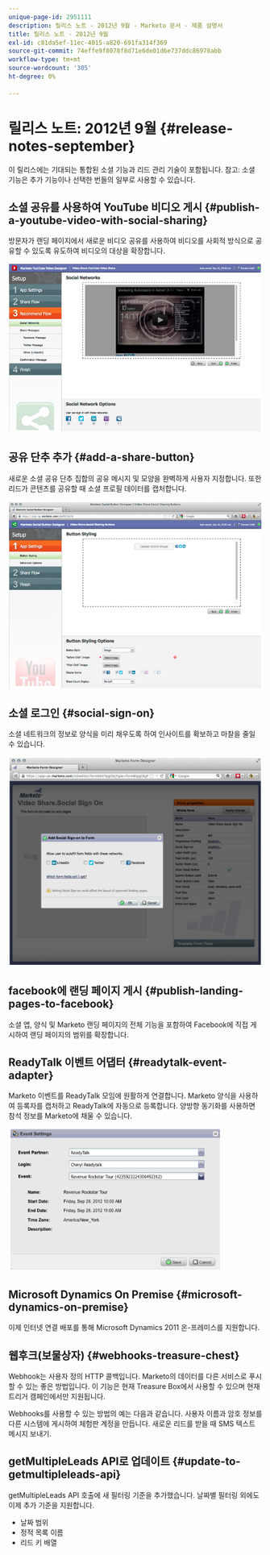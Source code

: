 ```yaml
---
unique-page-id: 2951111
description: 릴리스 노트 - 2012년 9월 - Marketo 문서 - 제품 설명서
title: 릴리스 노트 - 2012년 9월
exl-id: c81da5ef-11ec-4015-a820-691fa314f369
source-git-commit: 74effe9f8078f8d71e6de01d6e737ddc86978abb
workflow-type: tm+mt
source-wordcount: '305'
ht-degree: 0%

---
```


# 릴리스 노트: 2012년 9월 {#release-notes-september}

이 릴리스에는 기대되는 통합된 소셜 기능과 리드 관리 기술이 포함됩니다. 참고: 소셜 기능은 추가 기능이나 선택한 번들의 일부로 사용할 수 있습니다.

## 소셜 공유를 사용하여 YouTube 비디오 게시 {#publish-a-youtube-video-with-social-sharing}

방문자가 랜딩 페이지에서 새로운 비디오 공유를 사용하여 비디오를 사회적 방식으로 공유할 수 있도록 유도하여 비디오의 대상을 확장합니다.

![](assets/image2014-9-23-10-3a39-3a21.png)

## 공유 단추 추가 {#add-a-share-button}

새로운 소셜 공유 단추 집합의 공유 메시지 및 모양을 완벽하게 사용자 지정합니다. 또한 리드가 콘텐츠를 공유할 때 소셜 프로필 데이터를 캡처합니다.

![](assets/image2014-9-23-10-3a39-3a46.png)

## 소셜 로그인 {#social-sign-on}

소셜 네트워크의 정보로 양식을 미리 채우도록 하여 인사이트를 확보하고 마찰을 줄일 수 있습니다.

![](assets/image2014-9-23-10-3a40-3a2.png)

## facebook에 랜딩 페이지 게시 {#publish-landing-pages-to-facebook}

소셜 앱, 양식 및 Marketo 랜딩 페이지의 전체 기능을 포함하여 Facebook에 직접 게시하여 랜딩 페이지의 범위를 확장합니다.

## ReadyTalk 이벤트 어댑터 {#readytalk-event-adapter}

Marketo 이벤트를 ReadyTalk 모임에 원활하게 연결합니다. Marketo 양식을 사용하여 등록자를 캡처하고 ReadyTalk에 자동으로 등록합니다. 양방향 동기화를 사용하면 참석 정보를 Marketo에 채울 수 있습니다.

![](assets/image2014-9-23-10-3a40-3a16.png)

## Microsoft Dynamics On Premise {#microsoft-dynamics-on-premise}

이제 인터넷 연결 배포를 통해 Microsoft Dynamics 2011 온-프레미스를 지원합니다.

## 웹후크(보물상자) {#webhooks-treasure-chest}

Webhook는 사용자 정의 HTTP 콜백입니다. Marketo의 데이터를 다른 서비스로 푸시할 수 있는 좋은 방법입니다. 이 기능은 현재 Treasure Box에서 사용할 수 있으며 현재 트리거 캠페인에서만 지원됩니다.

Webhooks를 사용할 수 있는 방법의 예는 다음과 같습니다. 사용자 이름과 암호 정보를 다른 시스템에 게시하여 체험판 계정을 만듭니다. 새로운 리드를 받을 때 SMS 텍스트 메시지 보내기.

## getMultipleLeads API로 업데이트 {#update-to-getmultipleleads-api}

getMultipleLeads API 호출에 새 필터링 기준을 추가했습니다. 날짜별 필터링 외에도 이제 추가 기준을 지원합니다.

* 날짜 범위
* 정적 목록 이름
* 리드 키 배열
